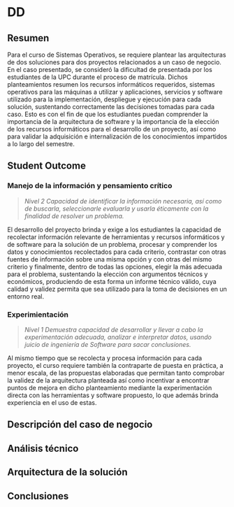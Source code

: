 # DD

## Resumen

Para el curso de Sistemas Operativos, se requiere plantear las arquitecturas de dos soluciones para dos proyectos relacionados a un caso de negocio. En el caso presentado, se consideró la dificultad de presentada por los estudiantes de la UPC durante el proceso de matrícula. Dichos planteamientos resumen los recursos informáticos requeridos, sistemas operativos para las máquinas a utilizar y aplicaciones, servicios y software utilizado para la implementación, despliegue y ejecución para cada solución, sustentando correctamente las decisiones tomadas para cada caso. Esto es con el fin de que los estudiantes puedan comprender la importancia de la arquitectura de software y la importancia de la elección de los recursos informáticos para el desarrollo de un proyecto, así como para validar la adquisición e internalización de los conocimientos impartidos a lo largo del semestre.

## Student Outcome
### Manejo de la información y pensamiento crítico
> *Nivel 2	Capacidad de identificar la información necesaria, así como de buscarla, seleccionarle evaluarla y usarla éticamente con la finalidad de resolver un problema.*  

El desarrollo del proyecto brinda y exige a los estudiantes la capacidad de recolectar información relevante de herramientas y recursos informáticos y de software para la solución de un problema, procesar y comprender los datos y conocimientos recolectados para cada criterio, contrastar con otras fuentes de información sobre una misma opción y con otras del mismo criterio y finalmente, dentro de todas las opciones, elegir la más adecuada para el problema, sustentando la elección con argumentos técnicos y económicos, produciendo de esta forma un informe técnico válido, cuya calidad y validez permita que sea utilizado para la toma de decisiones en un entorno real.

### Experimientación
> *Nivel 1 Demuestra capacidad de desarrollar y llevar a cabo la experimentación adecuada, analizar e interpretar datos, usando juicio de ingeniería de Software para sacar conclusiones.*  

Al mismo tiempo que se recolecta y procesa información para cada proyecto, el curso requiere también la contraparte de puesta en práctica, a menor escala, de las propuestas elaboradas que permitan tanto comprobar la validez de la arquitectura planteada así como incentivar a encontrar puntos de mejora en dicho planteamiento mediante la experimentación directa con las herramientas y software propuesto, lo que además brinda experiencia en el uso de estas.
## Descripción del caso de negocio

## Análisis técnico

## Arquitectura de la solución

## Conclusiones